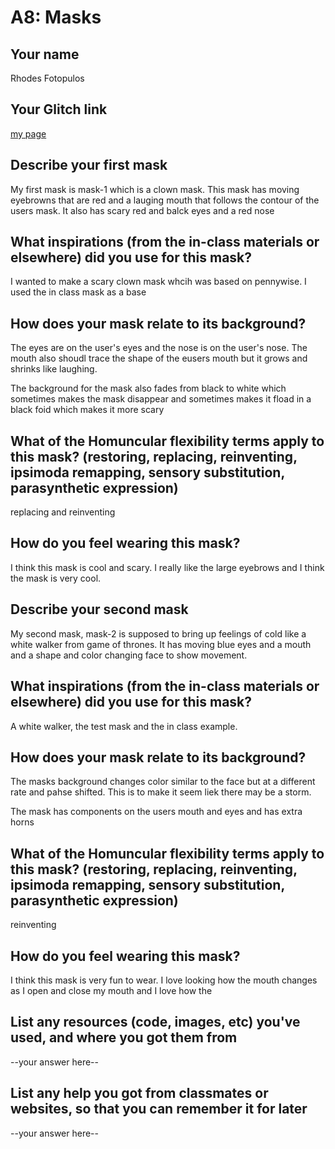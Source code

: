 # A8: Masks

## Your name
Rhodes Fotopulos
## Your Glitch link
[my page](https://rhodes-a8.glitch.me)


## Describe your first mask

My first mask is mask-1 which is a clown mask. This mask has moving eyebrowns that are red and a lauging mouth that follows the contour of the users mask. It also has scary red and balck eyes and a red nose
## What inspirations (from the in-class materials or elsewhere) did you use for this mask? 

I wanted to make a scary clown mask whcih was based on pennywise. I used the in class mask as a base


## How does your mask relate to its background?

The eyes are on the user's eyes and the nose is on the user's nose. The mouth also shoudl trace the shape of the eusers mouth but it grows and shrinks like laughing. 

The background for the mask also fades from black to white which sometimes makes the mask disappear and sometimes makes it fload in a black foid which makes it more scary

## What of the Homuncular flexibility terms apply to this mask?  (restoring, replacing, reinventing, ipsimoda remapping, sensory substitution, parasynthetic expression) 
  
replacing and reinventing

 
## How do you feel wearing this mask? 

I think this mask is cool and scary. I really like the large eyebrows and I think the mask is very cool. 



## Describe your second mask

My second mask, mask-2 is supposed to bring up feelings of cold like a white walker from game of thrones. It has moving blue eyes and a mouth and a shape and color changing face to show movement. 
## What inspirations (from the in-class materials or elsewhere) did you use for this mask? 

A white walker, the test mask and the in class example. 

## How does your mask relate to its background?

The masks background changes color similar to the face but at a different rate and pahse shifted. This is to make it seem liek there may be a storm. 

The mask has components on the users mouth and eyes and has extra horns 

## What of the Homuncular flexibility terms apply to this mask?  (restoring, replacing, reinventing, ipsimoda remapping, sensory substitution, parasynthetic expression) 
  
reinventing
 
## How do you feel wearing this mask? 

I think this mask is very fun to wear. I love looking how the mouth changes as I open and close my mouth and I love how the 

## List any resources (code, images, etc) you've used, and where you got them from

--your answer here--

## List any help you got from classmates or websites, so that you can remember it for later

--your answer here--